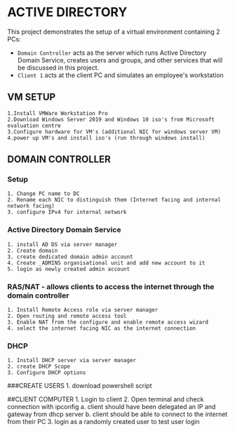 # ACTIVE DIRECTORY

This project demonstrates the setup of a virtual environment containing 2 PCs:

* `Domain Controller` acts as the server which runs Active Directory Domain Service, creates users and groups, and other services that will be discussed in this project.
* `Client 1` acts at the client PC and simulates an employee's workstation

## VM SETUP
	1.Install VMWare Workstation Pro 
	2.Download Windows Server 2019 and Windows 10 iso's from Microsoft evaluation centre
	3.Configure hardware for VM's (additional NIC for windows server VM)
	4.power up VM's and install iso's (run through windows install)

## DOMAIN CONTROLLER
  ### Setup
	1. Change PC name to DC
	2. Rename each NIC to distinguish them (Internet facing and internal network facing)
	3. configure IPv4 for internal network
  
  ### Active Directory Domain Service
	1. install AD DS via server manager
	2. Create domain 
	3. create dedicated domain admin account
	4. Create _ADMINS organisational unit and add new account to it
	5. login as newly created admin account
  
  ### RAS/NAT - allows clients to access the internet through the domain controller
	1. Install Remote Access role via server manager
	2. Open routing and remote access tool
	3. Enable NAT from the configure and enable remote access wizard
	4. select the internet facing NIC as the internet connection

  ### DHCP
	1. Install DHCP server via server manager
	2. create DHCP Scope
	3. Configure DHCP options

  ###CREATE USERS
	1. download powershell script

##CLIENT COMPUTER
	1. Login to client
	2. Open terminal and check connection with ipconfig
		a. client should have been delegated an IP and gateway from dhcp server
		b. client should be able to connect to the internet from their PC
	3. login as a randomly created user to test user login